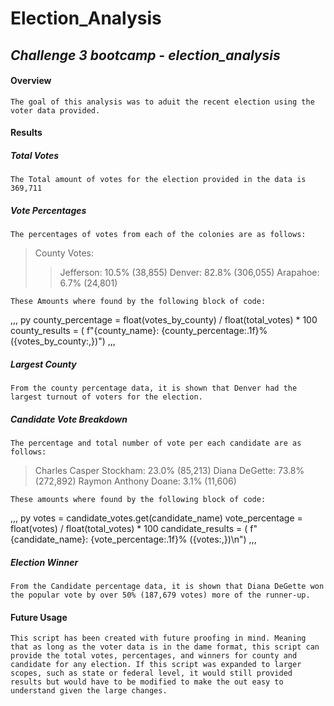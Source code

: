 # **Election_Analysis**
## *Challenge 3 bootcamp - election_analysis*

#### **Overview**
    The goal of this analysis was to aduit the recent election using the voter data provided.

#### **Results**
##### *Total  Votes*
    The Total amount of votes for the election provided in the data is 369,711

##### *Vote Percentages*
    The percentages of votes from each of the colonies are as follows:
> County Votes:
> > Jefferson: 10.5% (38,855)
> > Denver: 82.8% (306,055)
> > Arapahoe: 6.7% (24,801)

    These Amounts where found by the following block of code:
,,, py
    county_percentage = float(votes_by_county) / float(total_votes) * 100
    county_results = (
        f"{county_name}: {county_percentage:.1f}% ({votes_by_county:,})")
,,,

##### *Largest County*
    From the county percentage data, it is shown that Denver had the largest turnout of voters for the election. 

##### *Candidate Vote Breakdown*
    The percentage and total number of vote per each candidate are as follows:
>Charles Casper Stockham: 23.0% (85,213)
>Diana DeGette: 73.8% (272,892)
>Raymon Anthony Doane: 3.1% (11,606)

    These amounts where found by the following block of code:
,,, py
    votes = candidate_votes.get(candidate_name)
    vote_percentage = float(votes) / float(total_votes) * 100
    candidate_results = (
        f"{candidate_name}: {vote_percentage:.1f}% ({votes:,})\n")
,,,
##### *Election Winner*
    From the Candidate percentage data, it is shown that Diana DeGette won the popular vote by over 50% (187,679 votes) more of the runner-up. 

#### **Future Usage**
    This script has been created with future proofing in mind. Meaning that as long as the voter data is in the dame format, this script can provide the total votes, percentages, and winners for county and candidate for any election. If this script was expanded to larger scopes, such as state or federal level, it would still provided results but would have to be modified to make the out easy to understand given the large changes. 